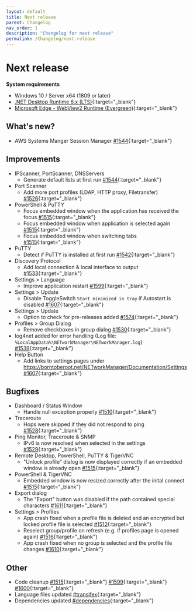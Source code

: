 ```yaml
---
layout: default
title: Next release
parent: Changelog
nav_order: 1
description: "Changelog for next release"
permalink: /Changelog/next-release
---
```


# Next release

**System requirements**
- Windows 10 / Server x64 (1809 or later)
- [.NET Desktop Runtime 6.x (LTS)](https://dotnet.microsoft.com/download/dotnet/6.0){:target="_blank"}
- [Microsoft Edge - WebView2 Runtime (Evergreen)](https://developer.microsoft.com/en-us/microsoft-edge/webview2/){:target="_blank"}

## What's new?
- AWS Systems Manger Session Manager [#1544](https://github.com/BornToBeRoot/NETworkManager/pull/1544){:target="\_blank"}

## Improvements
- IPScanner, PortScanner, DNSServers
  - Generate default lists at first run [#1544](https://github.com/BornToBeRoot/NETworkManager/pull/1544){:target="\_blank"}
- Port Scanner
  - Add more port profiles (LDAP, HTTP proxy, Filetransfer) [#1526](https://github.com/BornToBeRoot/NETworkManager/pull/1526){:target="\_blank"}
- PowerShell & PuTTY
  - Focus embedded window when the application has received the focus [#1515](https://github.com/BornToBeRoot/NETworkManager/pull/1515){:target="\_blank"}
  - Focus embedded window when application is selected again [#1515](https://github.com/BornToBeRoot/NETworkManager/pull/1515){:target="\_blank"}
  - Focus embedded window when switching tabs [#1515](https://github.com/BornToBeRoot/NETworkManager/pull/1515){:target="\_blank"}
- PuTTY
  - Detect if PuTTY is installed at first run [#1542](https://github.com/BornToBeRoot/NETworkManager/pull/1542){:target="\_blank"}
- Discovery Protocol
  - Add local connection & local interface to output [#1533](https://github.com/BornToBeRoot/NETworkManager/pull/1533){:target="\_blank"}
- Settings > Language
  - Improve application restart [#1599](https://github.com/BornToBeRoot/NETworkManager/pull/1599){:target="\_blank"}
- Settings > Update
  - Disable ToggleSwitch `Start minimized in tray` if Autostart is disabled [#1607](https://github.com/BornToBeRoot/NETworkManager/pull/1607){:target="\_blank"}
- Settings > Update
  - Option to check for pre-releases added [#1574](https://github.com/BornToBeRoot/NETworkManager/pull/1574){:target="\_blank"}
- Profiles > Group Dialog
  - Remove checkboxes in group dialog [#1530](https://github.com/BornToBeRoot/NETworkManager/pull/1530){:target="\_blank"}
- log4net added for error handling (Log file: `%LocalAppData%\NETworkManager\NETworkManager.log`) [#1539](https://github.com/BornToBeRoot/NETworkManager/pull/1539){:target="\_blank"}
- Help Button
  - Add links to settings pages under https://borntoberoot.net/NETworkManager/Documentation/Settings [#1607](https://github.com/BornToBeRoot/NETworkManager/pull/1607){:target="\_blank"}

## Bugfixes
- Dashboard / Status Window
  - Handle null exception properly [#1510](https://github.com/BornToBeRoot/NETworkManager/pull/1510){:target="\_blank"}
- Traceroute
  - Hops were skipped if they did not respond to ping [#1528](https://github.com/BornToBeRoot/NETworkManager/pull/1528){:target="\_blank"}
- Ping Monitor, Traceroute & SNMP
  - IPv6 is now resolved when selected in the settings [#1529](https://github.com/BornToBeRoot/NETworkManager/pull/1529){:target="\_blank"}
- Remote Desktop, PowerShell, PuTTY & TigerVNC
  - "Unlock profile" dialog is now displayed correctly if an embedded window is already open [#1515](https://github.com/BornToBeRoot/NETworkManager/pull/1515){:target="\_blank"}
- PowerShell & TigerVNC
  - Embedded window is now resized correctly after the inital connect [#1515](https://github.com/BornToBeRoot/NETworkManager/pull/1515){:target="\_blank"}
- Export dialog
  - The "Export" button was disabled if the path contained special characters [#1611](https://github.com/BornToBeRoot/NETworkManager/pull/1611){:target="\_blank"}
- Settings > Profiles
  - App crash fixed when a profile file is deleted and an encrypted but locked profile file is selected [#1512](https://github.com/BornToBeRoot/NETworkManager/pull/1512){:target="\_blank"}
  - Reselect group/profile on refresh (e.g. if profiles page is opened again) [#1516](https://github.com/BornToBeRoot/NETworkManager/pull/1516){:target="\_blank"}
  - App crash fixed when no group is selected and the profile file changes [#1610](https://github.com/BornToBeRoot/NETworkManager/pull/1610){:target="\_blank"}

## Other
- Code cleanup [#1515](https://github.com/BornToBeRoot/NETworkManager/pull/1515){:target="\_blank"} [#1599](https://github.com/BornToBeRoot/NETworkManager/pull/1600){:target="\_blank"} [#1600](https://github.com/BornToBeRoot/NETworkManager/pull/1599){:target="\_blank"}
- Language files updated [#transifex](https://github.com/BornToBeRoot/NETworkManager/pulls?q=author%3Aapp%2Ftransifex-integration){:target="_blank"}
- Dependencies updated [#dependencies](https://github.com/BornToBeRoot/NETworkManager/pulls?q=author%3Aapp%2Fdependabot){:target="_blank"}
